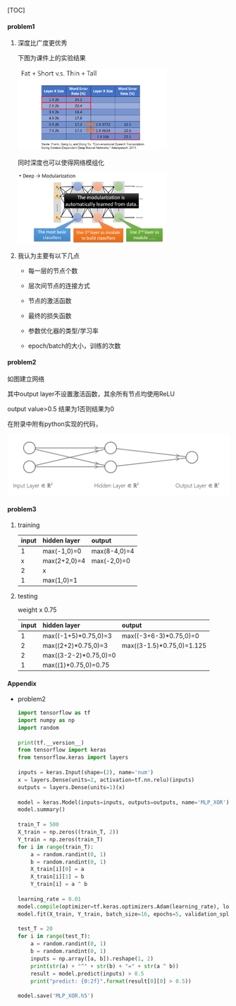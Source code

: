 [TOC]

#### problem1

1. 深度比广度更优秀

   下图为课件上的实验结果

   <img src="../images/deeper1.png" style="zoom: 33%;" />

   同时深度也可以使得网络模组化

   <img src="../images/deeper2.png" style="zoom:33%;" />

2. 我认为主要有以下几点

   - 每一层的节点个数
   - 层次间节点的连接方式
   - 节点的激活函数
   - 最终的损失函数

   - 参数优化器的类型/学习率
   - epoch/batch的大小，训练的次数



#### problem2

如图建立网络

其中output layer不设置激活函数，其余所有节点均使用ReLU

output value>0.5 结果为1否则结果为0

在附录中附有python实现的代码，

<img src="../images/nn.png" style="zoom: 67%;" />



#### problem3

1. training

   | input | hidden layer | output       |
   | ----- | ------------ | ------------ |
   | 1     | max(-1,0)=0  | max(8-4,0)=4 |
   | x     | max(2+2,0)=4 | max(-2,0)=0  |
   | 2     | x            |              |
   | 1     | max(1,0)=1   |              |

2. testing

   weight x 0.75

   | input | hidden layer          | output                    |
   | ----- | --------------------- | ------------------------- |
   | 1     | max((-1+5)*0.75,0)=3  | max((-3+6-3)*0.75,0)=0    |
   | 2     | max((2+2)*0.75,0)=3   | max((3-1.5)*0.75,0)=1.125 |
   | 2     | max((3-2-2)*0.75,0)=0 |                           |
   | 1     | max((1)*0.75,0)=0.75  |                           |

   



#### Appendix

- problem2

  ```python
  import tensorflow as tf
  import numpy as np
  import random
  
  print(tf.__version__)
  from tensorflow import keras
  from tensorflow.keras import layers
  
  inputs = keras.Input(shape=(2), name='num')
  x = layers.Dense(units=2, activation=tf.nn.relu)(inputs)
  outputs = layers.Dense(units=1)(x)
  
  model = keras.Model(inputs=inputs, outputs=outputs, name='MLP_XOR')
  model.summary()
  
  train_T = 500
  X_train = np.zeros((train_T, 2))
  Y_train = np.zeros(train_T)
  for i in range(train_T):
      a = random.randint(0, 1)
      b = random.randint(0, 1)
      X_train[i][0] = a
      X_train[i][1] = b
      Y_train[i] = a ^ b
  
  learning_rate = 0.01
  model.compile(optimizer=tf.keras.optimizers.Adam(learning_rate), loss='mse')
  model.fit(X_train, Y_train, batch_size=16, epochs=5, validation_split=0.1)
  
  test_T = 20
  for i in range(test_T):
      a = random.randint(0, 1)
      b = random.randint(0, 1)
      inputs = np.array([a, b]).reshape(1, 2)
      print(str(a) + "^" + str(b) + "=" + str(a ^ b))
      result = model.predict(inputs) > 0.5
      print("predict: {0:2f}".format(result[0][0] > 0.5))
  
  model.save('MLP_XOR.h5')
  ```

  

